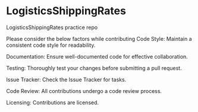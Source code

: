 # LogisticsShippingRates
LogisticsShippingRates practice repo

Please consider the below factors while contributing
Code Style:
  Maintain a consistent code style for readability.

Documentation:
  Ensure well-documented code for effective collaboration.

Testing:
  Thoroughly test your changes before submitting a pull request.

Issue Tracker:
  Check the Issue Tracker for tasks.

Code Review:
  All contributions undergo a code review process.

Licensing:
  Contributions are licensed.
